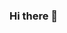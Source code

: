 ### Hi there 👋

<!--
**Mrsmasher/Mrsmasher** is a ✨ _special_ ✨ repository because its `README.md` (this file) appears on your GitHub profile.

Here are some ideas to get you started:

- 🔭 I’m currently working on learning to code in python
- 🌱 I’m currently learning about basics of web development
- 👯 I’m looking to collaborate on 
- 🤔 I’m looking for help with projects on web development using python
- 💬 Ask me about ...
- 📫 How to reach me: ...
- 😄 Pronouns: ...
- ⚡ Fun fact: ...
-->

